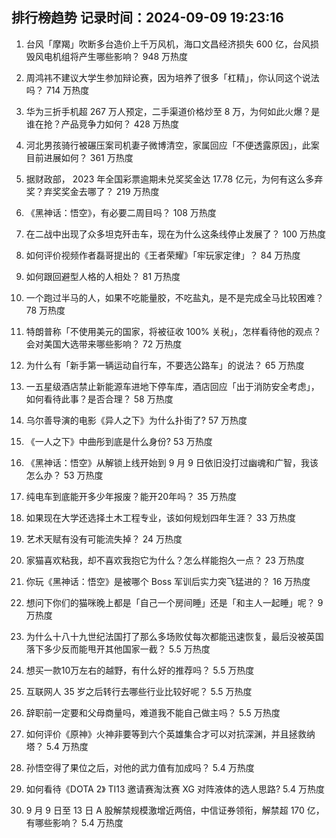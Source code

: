 
## 排行榜趋势 记录时间：2024-09-09 19:23:16
  
  1. 台风「摩羯」吹断多台造价上千万风机，海口文昌经济损失 600 亿，台风损毁风电机组将产生哪些影响？ 948 万热度
    
  2. 周鸿祎不建议大学生参加辩论赛，因为培养了很多「杠精」，你认同这个说法吗？ 714 万热度
    
  3. 华为三折手机超 267 万人预定，二手渠道价格炒至 8 万，为何如此火爆？是谁在抢？产品竞争力如何？ 428 万热度
    
  4. 河北男孩骑行被碾压案司机妻子微博清空，家属回应「不便透露原因」，此案目前进展如何？ 361 万热度
    
  5. 据财政部， 2023 年全国彩票逾期未兑奖奖金达 17.78 亿元，为何有这么多弃奖？弃奖奖金去哪了？ 219 万热度
    
  6. 《黑神话：悟空》，有必要二周目吗？ 108 万热度
    
  7. 在二战中出现了众多坦克歼击车，现在为什么这条线停止发展了？ 100 万热度
    
  8. 如何评价视频作者磊哥提出的《王者荣耀》「牢玩家定律」？ 84 万热度
    
  9. 如何跟回避型人格的人相处？ 81 万热度
    
  10. 一个跑过半马的人，如果不吃能量胶，不吃盐丸，是不是完成全马比较困难？ 78 万热度
    
  11. 特朗普称「不使用美元的国家，将被征收 100% 关税」，怎样看待他的观点？会对美国大选带来哪些影响？ 72 万热度
    
  12. 为什么有「新手第一辆运动自行车，不要选公路车」的说法？ 65 万热度
    
  13. 一五星级酒店禁止新能源车进地下停车库，酒店回应「出于消防安全考虑」，如何看待此事？是否合理？ 58 万热度
    
  14. 乌尔善导演的电影《异人之下》为什么扑街了? 57 万热度
    
  15. 《一人之下》中曲彤到底是什么身份? 53 万热度
    
  16. 《黑神话：悟空》从解锁上线开始到 9 月 9 日依旧没打过幽魂和广智，我该怎么办？ 53 万热度
    
  17. 纯电车到底能开多少年报废？能开20年吗？ 35 万热度
    
  18. 如果现在大学还选择土木工程专业，该如何规划四年生涯？ 33 万热度
    
  19. 艺术天赋有没有可能流失掉？ 24 万热度
    
  20. 家猫喜欢粘我，却不喜欢我抱它为什么？怎么样能抱久一点？ 23 万热度
    
  21. 你玩《黑神话：悟空》是被哪个 Boss 军训后实力突飞猛进的？ 16 万热度
    
  22. 想问下你们的猫咪晚上都是「自己一个房间睡」还是「和主人一起睡」呢？ 9 万热度
    
  23. 为什么十八十九世纪法国打了那么多场败仗每次都能迅速恢复，最后没被英国落下多少反而能甩开其他国家一截？ 5.5 万热度
    
  24. 想买一款10万左右的越野，有什么好的推荐吗？ 5.5 万热度
    
  25. 互联网人 35 岁之后转行去哪些行业比较好呢？ 5.5 万热度
    
  26. 辞职前一定要和父母商量吗，难道我不能自己做主吗？ 5.5 万热度
    
  27. 如何评价《原神》火神非要等到六个英雄集合才可以对抗深渊，并且拯救纳塔？ 5.4 万热度
    
  28. 孙悟空得了果位之后，对他的武力值有加成吗？ 5.4 万热度
    
  29. 如何看待《DOTA 2》 TI13 邀请赛淘汰赛 XG 对阵液体的选人思路? 5.4 万热度
    
  30. 9 月 9 日至 13 日 A 股解禁规模激增近两倍，中信证券领衔，解禁超 170 亿，有哪些影响？ 5.4 万热度
    